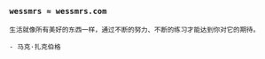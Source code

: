 ### `wessmrs ≈ wessmrs.com`

```
生活就像所有美好的东西一样，通过不断的努力、不断的练习才能达到你对它的期待。
                                                                        - 马克·扎克伯格
```